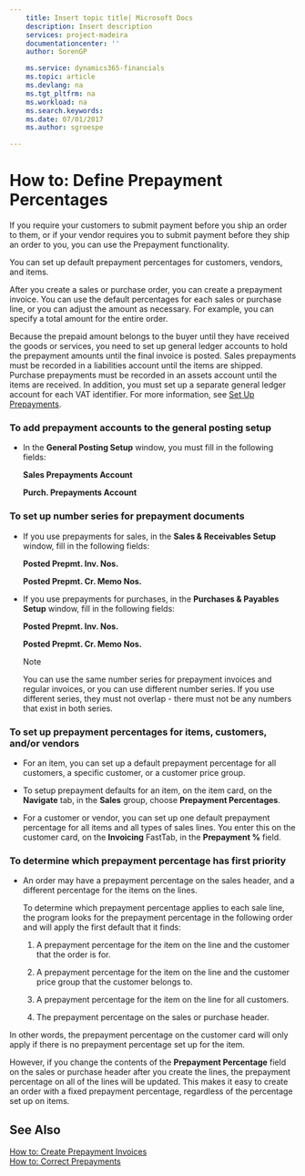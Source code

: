```yaml
---
    title: Insert topic title| Microsoft Docs
    description: Insert description
    services: project-madeira
    documentationcenter: ''
    author: SorenGP

    ms.service: dynamics365-financials
    ms.topic: article
    ms.devlang: na
    ms.tgt_pltfrm: na
    ms.workload: na
    ms.search.keywords:
    ms.date: 07/01/2017
    ms.author: sgroespe

---
```

# How to: Define Prepayment Percentages
If you require your customers to submit payment before you ship an order to them, or if your vendor requires you to submit payment before they ship an order to you, you can use the Prepayment functionality.  
  
 You can set up default prepayment percentages for customers, vendors, and items.  
  
 After you create a sales or purchase order, you can create a prepayment invoice. You can use the default percentages for each sales or purchase line, or you can adjust the amount as necessary. For example, you can specify a total amount for the entire order.  
  
 Because the prepaid amount belongs to the buyer until they have received the goods or services, you need to set up general ledger accounts to hold the prepayment amounts until the final invoice is posted. Sales prepayments must be recorded in a liabilities account until the items are shipped. Purchase prepayments must be recorded in an assets account until the items are received. In addition, you must set up a separate general ledger account for each VAT identifier. For more information, see [Set Up Prepayments](../set-up-prepayments.md).  
  
### To add prepayment accounts to the general posting setup  
  
-   In the **General Posting Setup** window, you must fill in the following fields:  
  
     **Sales Prepayments Account**  
  
     **Purch. Prepayments Account**  
  
### To set up number series for prepayment documents  
  
-   If you use prepayments for sales, in the **Sales & Receivables Setup** window, fill in the following fields:  
  
     **Posted Prepmt. Inv. Nos.**  
  
     **Posted Prepmt. Cr. Memo Nos.**  
  
-   If you use prepayments for purchases, in the **Purchases & Payables Setup** window, fill in the following fields:  
  
     **Posted Prepmt. Inv. Nos.**  
  
     **Posted Prepmt. Cr. Memo Nos.**  
  
    > [!NOTE]  
    >  You can use the same number series for prepayment invoices and regular invoices, or you can use different number series. If you use different series, they must not overlap - there must not be any numbers that exist in both series.  
  
### To set up prepayment percentages for items, customers, and/or vendors  
  
-   For an item, you can set up a default prepayment percentage for all customers, a specific customer, or a customer price group.  
  
-   To setup prepayment defaults for an item, on the item card, on the **Navigate** tab, in the **Sales** group, choose **Prepayment Percentages**.  
  
-   For a customer or vendor, you can set up one default prepayment percentage for all items and all types of sales lines. You enter this on the customer card, on the **Invoicing** FastTab, in the **Prepayment %** field.  
  
### To determine which prepayment percentage has first priority  
  
-   An order may have a prepayment percentage on the sales header, and a different percentage for the items on the lines.  
  
     To determine which prepayment percentage applies to each sale line, the program looks for the prepayment percentage in the following order and will apply the first default that it finds:  
  
    1.  A prepayment percentage for the item on the line and the customer that the order is for.  
  
    2.  A prepayment percentage for the item on the line and the customer price group that the customer belongs to.  
  
    3.  A prepayment percentage for the item on the line for all customers.  
  
    4.  The prepayment percentage on the sales or purchase header.  
  
 In other words, the prepayment percentage on the customer card will only apply if there is no prepayment percentage set up for the item.  
  
 However, if you change the contents of the **Prepayment Percentage** field on the sales or purchase header after you create the lines, the prepayment percentage on all of the lines will be updated. This makes it easy to create an order with a fixed prepayment percentage, regardless of the percentage set up on items.  
  
## See Also  
 [How to: Create Prepayment Invoices](../how-to-create-prepayment-invoices.md)   
 [How to: Correct Prepayments](../how-to-correct-prepayments.md)
